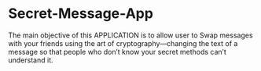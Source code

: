# Secret-Message-App
The main objective of this APPLICATION is to allow user to Swap messages with your friends using the art of cryptography—changing the text of a message so that people who don’t know your secret methods can’t understand it.

